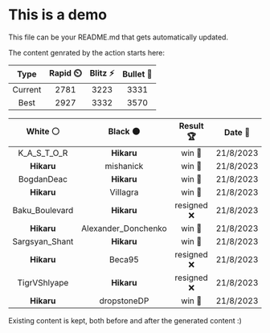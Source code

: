# This is a demo

This file can be your README.md that gets automatically updated.

The content genrated by the action starts here:

<!--START_SECTION:chessStats-->
<!-- Automatically generated with https://github.com/Balastrong/chess-stats-action -->

| Type | Rapid ⏲️ | Blitz ⚡ | Bullet 🔫 |
|:---:|:---:|:---:|:---:|
| Current | 2781 | 3223 | 3331 |
| Best | 2927 | 3332 | 3570 |

| White ⚪ | Black ⚫ | Result 🏆 | Date 📅 | Position 🗺️ | Type 🕕 |
|:---:|:---:|:---:|:---:|:---:|:---:|
| K_A_S_T_O_R | **Hikaru** | win 🥇 | 21/8/2023 | <a href="http://www.ee.unb.ca/cgi-bin/tervo/fen.pl?select=8/8/8/8/p7/8/1k2K3/8 w - -">Link</a> | Blitz |
| **Hikaru** | mishanick | win 🥇 | 21/8/2023 | <a href="http://www.ee.unb.ca/cgi-bin/tervo/fen.pl?select=2r3k1/ppr1nppp/3bpqb1/3p4/3P1PN1/1PPB1NP1/P1RQ3P/R5K1 b - -">Link</a> | Blitz |
| BogdanDeac | **Hikaru** | win 🥇 | 21/8/2023 | <a href="http://www.ee.unb.ca/cgi-bin/tervo/fen.pl?select=8/8/8/R7/2K5/1r6/pk6/8 w - -">Link</a> | Blitz |
| **Hikaru** | ViIIagra | win 🥇 | 21/8/2023 | <a href="http://www.ee.unb.ca/cgi-bin/tervo/fen.pl?select=4r1k1/6p1/1r1N4/4p3/3p4/1b1Q2BP/5PPK/8 b - -">Link</a> | Blitz |
| Baku_Boulevard | **Hikaru** | resigned ❌ | 21/8/2023 | <a href="http://www.ee.unb.ca/cgi-bin/tervo/fen.pl?select=4r2k/1p3R1R/p1n5/3p1N1P/8/3P4/PPK5/4r3 b - -">Link</a> | Blitz |
| **Hikaru** | Alexander_Donchenko | win 🥇 | 21/8/2023 | <a href="http://www.ee.unb.ca/cgi-bin/tervo/fen.pl?select=2r5/4k1p1/8/8/5N1P/2pKPPn1/6P1/2R5 b - -">Link</a> | Blitz |
| Sargsyan_Shant | **Hikaru** | win 🥇 | 21/8/2023 | <a href="http://www.ee.unb.ca/cgi-bin/tervo/fen.pl?select=1k6/1p6/1p6/p1q4p/8/P5p1/3RR1B1/6K1 w - -">Link</a> | Blitz |
| **Hikaru** | Beca95 | resigned ❌ | 21/8/2023 | <a href="http://www.ee.unb.ca/cgi-bin/tervo/fen.pl?select=8/1p2r2k/p1p3p1/4bp1p/7P/P2P4/2r1B1P1/4K2R w - -">Link</a> | Blitz |
| TigrVShlyape | **Hikaru** | resigned ❌ | 21/8/2023 | <a href="http://www.ee.unb.ca/cgi-bin/tervo/fen.pl?select=3Q1bk1/5p2/1p6/7q/P7/2P3PP/1P3PK1/3R4 b - -">Link</a> | Blitz |
| **Hikaru** | dropstoneDP | win 🥇 | 21/8/2023 | <a href="http://www.ee.unb.ca/cgi-bin/tervo/fen.pl?select=8/1B6/5p2/P2k4/1P4n1/6K1/5P1p/8 b - -">Link</a> | Blitz |

<!--END_SECTION:chessStats-->

Existing content is kept, both before and after the generated content :)
